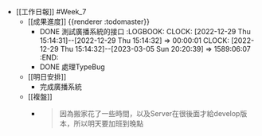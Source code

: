 - [[工作日報]] #Week_7
	- [[成果進度]] {{renderer :todomaster}}
		- DONE 測試廣播系統的接口
		  :LOGBOOK:
		  CLOCK: [2022-12-29 Thu 15:14:31]--[2022-12-29 Thu 15:14:32] =>  00:00:01
		  CLOCK: [2022-12-29 Thu 15:14:32]--[2023-03-05 Sun 20:20:39] =>  1589:06:07
		  :END:
		- DONE  處理TypeBug
	- [[明日安排]]
		- 完成廣播系統
	- [[複盤]]
		- > 因為搬家花了一些時間，以及Server在很後面才給develop版本，所以明天要加班到晚點